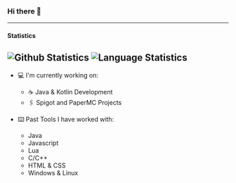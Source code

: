 ### Hi there 👋
---
#### Statistics
![Github Statistics](https://github-readme-stats.vercel.app/api?username=geox25&theme=dark)
![Language Statistics](https://github-readme-stats.vercel.app/api/top-langs/?username=geox25&theme=dark&layout=compact)
---

- 💻 I'm currently working on:
  - ☕ Java & Kotlin Development
  - 🖇️ Spigot and PaperMC Projects

- ⌨️ Past Tools I have worked with:
  - Java
  - Javascript
  - Lua
  - C/C++
  - HTML & CSS
  - Windows & Linux
